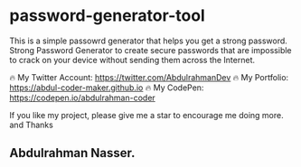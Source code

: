 # password-generator-tool

This is a simple passowrd generator that helps you get a strong password.
Strong Password Generator to create secure passwords that are impossible to crack on your device without sending them across the Internet.


🔥 My Twitter Account: https://twitter.com/AbdulrahmanDev
🔥 My Portfolio: https://abdul-coder-maker.github.io
🔥 My CodePen: https://codepen.io/abdulrahman-coder

If you like my project, please give me a star to encourage me doing more.
and Thanks

## Abdulrahman Nasser.
